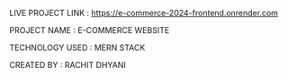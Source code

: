 LIVE PROJECT LINK :  https://e-commerce-2024-frontend.onrender.com

PROJECT NAME      :  E-COMMERCE WEBSITE

TECHNOLOGY USED   :  MERN STACK

CREATED BY        :  RACHIT DHYANI

